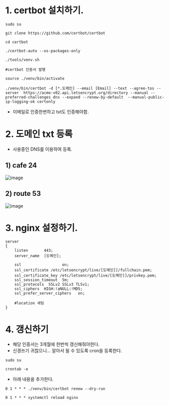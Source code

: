 # 1. certbot 설치하기.

```
sudo su

git clone https://github.com/certbot/certbot

cd certbot

./certbot-auto --os-packages-only

./tools/venv.sh

#certbot 인증서 발행

source ./venv/bin/activate

./venv/bin/certbot -d [*.도메인] --email [Email] --text --agree-tos --server  https://acme-v02.api.letsencrypt.org/directory --manual --preferred-challenges dns --expand --renew-by-default  --manual-public-ip-logging-ok certonly
```
- 이메일로 인증한번하고 txt도 인증해야함.

# 2. 도메인 txt 등록
- 사용중인 DNS를 이용하여 등록.

## 1) cafe 24
 
![image](https://user-images.githubusercontent.com/13219787/60397263-e5362f80-9b85-11e9-8cc2-4f4f2c7b2e70.png) 
 
## 2) route 53

![image](https://user-images.githubusercontent.com/13219787/60397264-e8c9b680-9b85-11e9-8c11-a1860bc56035.png)

# 3. nginx 설정하기.

```
server 
{
    listen       443;
    server_name  [도메인];

    ssl                  on;
    ssl_certificate /etc/letsencrypt/live/[도메인]]/fullchain.pem;
    ssl_certificate_key /etc/letsencrypt/live/[도메인]]/privkey.pem;
    ssl_session_timeout  5m;
    ssl_protocols  SSLv2 SSLv3 TLSv1;
    ssl_ciphers  HIGH:!aNULL:!MD5;
    ssl_prefer_server_ciphers   on;

    #location 세팅
}
```

# 4. 갱신하기
- 해당 인증서는 3개월에 한번씩 갱신해줘야한다.
- 신경쓰기 귀찮으니... 알아서 될 수 있도록 cron을 등록한다.
```
sudo su

crontab -e
```

- 아래 내용을 추가한다.
```
0 1 * * * ./venv/bin/certbot renew --dry-run

0 1 * * * systemctl reload nginx
```


